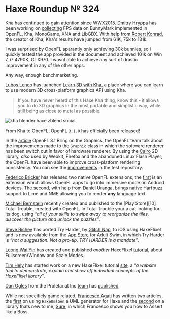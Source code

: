 [_template]: ../templates/roundup.html
[date]: / "2015-06-13 10:43:00"
[modified]: / "2015-06-13 10:43:00"
[published]: / "2015-06-13 10:43:00"
[“”]: a ""
# Haxe Roundup № 324

[Kha][l1] has continued to gain attention since WWX2015. [Dmitry Hryppa][tw1]
has been working on [collecting][l2] FPS data on BunnyMark implemented in OpenFL,
Kha, MonoGame, XNA and LibGDX. With help from [Robert Konrad][tw2], the creator of
Kha, Kha's results have jumped from 61K, 75k to 131k.

I was surprised by OpenFL aparantly only achieving 30k bunnies, so I quickly tested
the app provided in the document and achieved 101k on Win 7, i7 4790K, GTX970. I wasnt
able to achieve any sort of drastic improvement in any of the other apps.

Any way, enough benchmarketing.

[Lubos Lenco][tw3] has luanched [Learn 3D with Kha][l3], a place where you can learn
to use modern 3D cross-platform graphics API using Kha.

> If you have never heard of this Haxe Kha thing, know this - 
it allows you to do 3D graphics in the most portable and simplistic way, 
while still being as close to metal as possible.

![kha blender haxe zblend social](/img/324/zblend.png "Whee! A minimalistic 3D game built with ZBlend (Kha + Blender) coming soon by @luboslenco")

From Kha to OpenFL, OpenFL `3.1.0` has officially been released! 

In the [article][l4] OpenFL 3.1 Bring on the Graphics, the OpenFL team talk about
the improvements made to the `Graphic` class in which the software renderer has 
been switch out in favor of hardware renderer. By using the [Cairo][l5] 2D library,
_also_ used by Webkit, Firefox and the abandoned Linux Flash Player, the OpenFL 
have been able to improve cross-platform rendering consistency. You can see the 
[improvements][l6] in the test repository.

[Federico Bricker][tw4] has released two native OpenFL extensions, the [first][l7]
is an extension which allows OpenFL apps to go into immersive mode on Android devices.
The [second][l8], with help from [Daniel Uranga][gh1], brings native Harfbuzz support
to Lime and NME allowing you to render **any** language text.

[Michael Bernstein][gh2] recently created and published to the [Play Store][10]
Total Trouble, created with OpenFL. In Total Trouble your a cat looking for its
dog, using _“all of your skills to swipe away to reorganize the tiles, discover 
the picture and unlock the puzzles”_.

[Steve Richey][tw5] has ported Try Harder, by [Glitch Nap][tw6], to iOS using
HaxeFlixel and is now available from the [App Store][l9] for Adult Swim, in which
Try Harder is _“not a suggestion. Not a pro-tip. TRY HARDER is a mandate”_.

[Leong Wai Yin][tw7] has created and published _another_ HaxeFlixel [tutorial][l11],
about Fullscreen/Window and Scale Modes.

[Tim Hely][tw8] has started work on a new HaxeFlixel tutorial [site][l12], a 
_“a website tool to demonstrate, explain and show off individual concepts of the 
HaxeFlixel library”_.

[Dan Ogles][tw10] from the Proletariat Inc [team][tw11] has [published][l16]

While not specificly game related, [Francesco Agati][tw9] has written two articles,
the [first][l13] on using `HaxeUmlGen` a UML generator for Haxe and the [second][l14]
on a library thats new to me, [Sure][l15], in which Francesco shows you how to
Assert like a Boss.

[gh2]: https://github.com/mrb1778 "@mrb1778"
[gh1]: https://github.com/DanielUranga "@DanielUranga"

[tw11]: https://twitter.com/proletariat_inc "@proletariat_inc"
[tw10]: https://twitter.com/dogles "@dogles"
[tw9]: https://twitter.com/sa_su_ke "@sa_su_ke"
[tw8]: https://twitter.com/SeiferTim "@SeiferTim"
[tw7]: https://twitter.com/laxa88 "@laxa88"
[tw6]: https://twitter.com/glitchnap "@glitchnap"
[tw5]: https://twitter.com/thesteverichey "@thesteverichey"
[tw4]: https://twitter.com/fbricker "@fbricker"
[tw3]: https://twitter.com/luboslenco "@luboslenco"
[tw2]: https://twitter.com/robdangerous "@robdangerous"
[tw1]: https://twitter.com/dmitryhryppa "@dmitryhryppa"

[l16]: http://proletariat.com/blog/2015/06/11/making-zombies-run-fast-haxe/ "Making Zombies Run FAST in Haxe"
[l15]: https://github.com/nadako/sure "Sure on GitHub"
[l14]: https://medium.com/@sa_su_ke/sure-assert-like-a-boss-1747b244e7a1 "Sure - Assert like a Boss"
[l13]: https://medium.com/@sa_su_ke/haxeumlgen-uml-generator-fox-haxe-d552dca7c681 "UML Generator for Haxe"
[l12]: https://github.com/SeiferTim/haxeflixel-mechanics "HaxeFlixel Mechanics on GitHub"
[l11]: http://coinflipstudios.com/devblog/?p=418 "HaxeFlixel tutorial = Fullscreen / Window & Scale Modes"
[l10]: https://play.google.com/store/apps/details?id=com.nachofries.totaltrouble "Total Trouble on the Google Play Store"
[l9]: https://itunes.apple.com/app/id963759536 "Try Harder by Adult Swim"
[l8]: https://github.com/DanielUranga/extension-harfbuzz "Harfbuzz for OpenFL on GitHub"
[l7]: https://github.com/fbricker/extension-android-immersive "OpenFL Immersive Mode for Android on GitHub"
[l6]: https://github.com/tocsick/openfl-test-graphics "OpenFL Graphic Tests on GitHub"
[l5]: http://cairographics.org/ "Cairo Graphics - 2D Graphics Library"
[l4]: http://www.openfl.org/blog/2015/06/08/openfl-3-1-brings-on-the-graphics/ "OpenFL 3.1 Bring on the Graphics"
[l3]: http://luboslenco.com/kha3d/ "Learn 3D with Kha"
[l2]: https://docs.google.com/document/d/1I8RcCnyysk_00tYNhOIRTHIWK5NOew2ghVPoa6xs758/edit "Game Framework BunnyMark FPS comparision"
[l1]: http://tech.ktxsoftware.com/ "Kha Framework"